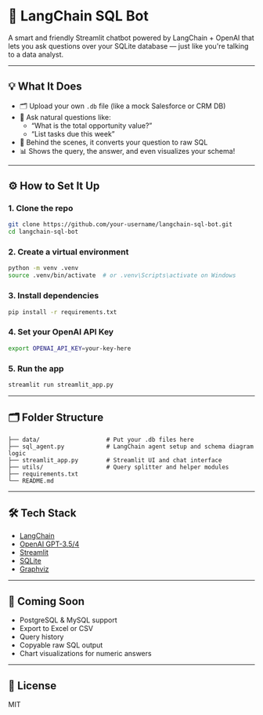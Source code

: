 # 🧠 LangChain SQL Bot

A smart and friendly Streamlit chatbot powered by LangChain + OpenAI that lets you ask questions over your SQLite database — just like you're talking to a data analyst.

---

## 💡 What It Does

- 🗂 Upload your own `.db` file (like a mock Salesforce or CRM DB)
- 💬 Ask natural questions like:
  - “What is the total opportunity value?”
  - “List tasks due this week”
- 🧠 Behind the scenes, it converts your question to raw SQL
- 📊 Shows the query, the answer, and even visualizes your schema!

---

## ⚙️ How to Set It Up

### 1. Clone the repo
```bash
git clone https://github.com/your-username/langchain-sql-bot.git
cd langchain-sql-bot
```

### 2. Create a virtual environment
```bash
python -m venv .venv
source .venv/bin/activate  # or .venv\Scripts\activate on Windows
```

### 3. Install dependencies
```bash
pip install -r requirements.txt
```

### 4. Set your OpenAI API Key
```bash
export OPENAI_API_KEY=your-key-here
```

### 5. Run the app
```bash
streamlit run streamlit_app.py
```

---

## 🗂 Folder Structure

```
├── data/                   # Put your .db files here
├── sql_agent.py            # LangChain agent setup and schema diagram logic
├── streamlit_app.py        # Streamlit UI and chat interface
├── utils/                  # Query splitter and helper modules
├── requirements.txt
└── README.md
```

---

## 🛠 Tech Stack

- [LangChain](https://github.com/langchain-ai/langchain)
- [OpenAI GPT-3.5/4](https://platform.openai.com/)
- [Streamlit](https://streamlit.io/)
- [SQLite](https://www.sqlite.org/)
- [Graphviz](https://graphviz.org/)

---

## 🚀 Coming Soon

- PostgreSQL & MySQL support
- Export to Excel or CSV
- Query history
- Copyable raw SQL output
- Chart visualizations for numeric answers

---

## 📜 License

MIT

